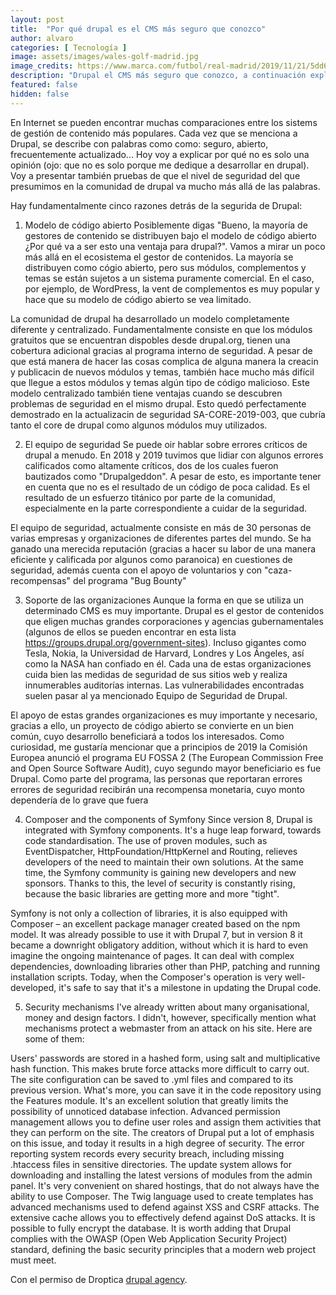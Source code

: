 ```yaml
---
layout: post
title:  "Por qué drupal es el CMS más seguro que conozco"
author: alvaro
categories: [ Tecnología ]
image: assets/images/wales-golf-madrid.jpg
image_credits: https://www.marca.com/futbol/real-madrid/2019/11/21/5dd6eecaca47411c6f8b45b0.html
description: "Drupal el CMS más seguro que conozco, a continuación explico por qué"
featured: false
hidden: false
---
```


En Internet se pueden encontrar muchas comparaciones entre los sistems de gestión de contenido más populares. Cada vez que se menciona a Drupal, se describe con palabras como como: seguro, abierto, frecuentemente actualizado... Hoy voy a explicar por qué no es solo una opinión (ojo: que no es solo porque me dedique a desarrollar en drupal). Voy a presentar también pruebas de que el nivel de seguridad del que presumimos en la comunidad de drupal va mucho más allá de las palabras.

Hay fundamentalmente cinco razones detrás de la segurida de Drupal:

1. Modelo de código abierto
Posiblemente digas "Bueno, la mayoría de gestores de contenido se distribuyen bajo el modelo de código abierto ¿Por qué va a ser esto una ventaja para drupal?". Vamos a mirar un poco más allá en el ecosistema el gestor de contenidos. La mayoría se distribuyen como cógio abierto, pero sus módulos, complementos y temas se están sujetos a un sistema puramente comercial. En el caso, por ejemplo, de WordPress, la vent de complementos es muy popular y hace que su modelo de código abierto se vea limitado.

La comunidad de drupal ha desarrollado un modelo completamente diferente y centralizado. Fundamentalmente consiste en que los módulos gratuitos que se encuentran dispobles desde drupal.org, tienen una cobertura adicional gracias al programa interno de seguridad. A pesar de que está manera de hacer las cosas complica de alguna manera la creacin y publicacin de nuevos módulos y temas, también hace mucho más difícil que llegue a estos módulos y temas algún tipo de código malicioso. Este modelo centralizado también tiene ventajas cuando se descubren problemas de seguridad en el mismo drupal. Esto quedó perfectamente demostrado en la actualizacin de seguridad SA-CORE-2019-003, que cubría tanto el core de drupal como algunos módulos muy utilizados.

2. El equipo de seguridad
Se puede oir hablar sobre errores críticos de drupal a menudo. En 2018 y 2019 tuvimos que lidiar con algunos errores calificados como altamente críticos, dos de los cuales fueron bautizados como "Drupalgeddon". A pesar de esto, es importante tener en cuenta que no es el resultado de un código de poca calidad. Es el resultado de un esfuerzo titánico por parte de la comunidad, especialmente en la parte correspondiente a cuidar de la seguridad.

El equipo de seguridad, actualmente consiste en más de 30 personas de varias empresas y organizaciones de diferentes partes del mundo. Se ha ganado una merecida reputación (gracias a hacer su labor de una manera eficiente y calificada por algunos como paranoica) en cuestiones de seguridad, además cuenta con el apoyo de voluntarios y con "caza-recompensas" del programa "Bug Bounty"

3. Soporte de las organizaciones
Aunque la forma en que se utiliza un determinado CMS es muy importante. Drupal es el gestor de contenidos que eligen muchas grandes corporaciones y agencias gubernamentales (algunos de ellos se pueden encontrar en esta lista https://groups.drupal.org/government-sites). Incluso gigantes como Tesla, Nokia, la Universidad de Harvard, Londres y Los Ángeles, así como la NASA han confiado en él. Cada una de estas organizaciones cuida bien las medidas de seguridad de sus sitios web y realiza innumerables auditorías internas. Las vulnerabilidades encontradas suelen pasar al ya mencionado Equipo de Seguridad de Drupal.

El apoyo de estas grandes organizaciones es muy importante y necesario, gracias a ello, un proyecto de código abierto se convierte en un bien común, cuyo desarrollo beneficiará a todos los interesados. Como curiosidad, me gustaría mencionar que a principios de 2019 la Comisión Europea anunció el programa EU FOSSA 2 (The European Commission Free and Open Source Software Audit), cuyo segundo mayor beneficiario es fue Drupal. Como parte del programa, las personas que reportaran errores errores de seguridad recibirán una recompensa monetaria, cuyo monto dependería de lo grave que fuera

4. Composer and the components of Symfony
Since version 8, Drupal is integrated with Symfony components. It's a huge leap forward, towards code standardisation. The use of proven modules, such as EventDispatcher, HttpFoundation/HttpKernel and Routing, relieves developers of the need to maintain their own solutions. At the same time, the Symfony community is gaining new developers and new sponsors. Thanks to this, the level of security is constantly rising, because the basic libraries are getting more and more "tight".

Symfony is not only a collection of libraries, it is also equipped with Composer – an excellent package manager created based on the npm model. It was already possible to use it with Drupal 7, but in version 8 it became a downright obligatory addition, without which it is hard to even imagine the ongoing maintenance of pages. It can deal with complex dependencies, downloading libraries other than PHP, patching and running installation scripts. Today, when the Composer's operation is very well-developed, it's safe to say that it's a milestone in updating the Drupal code.

5. Security mechanisms
I've already written about many organisational, money and design factors. I didn't, however, specifically mention what mechanisms protect a webmaster from an attack on his site. Here are some of them:

Users' passwords are stored in a hashed form, using salt and multiplicative hash function. This makes brute force attacks more difficult to carry out.
The site configuration can be saved to .yml files and compared to its previous version. What's more, you can save it in the code repository using the Features module. It's an excellent solution that greatly limits the possibility of unnoticed database infection.
Advanced permission management allows you to define user roles and assign them activities that they can perform on the site. The creators of Drupal put a lot of emphasis on this issue, and today it results in a high degree of security.
The error reporting system records every security breach, including missing .htaccess files in sensitive directories.
The update system allows for downloading and installing the latest versions of modules from the admin panel. It's very convenient on shared hostings, that do not always have the ability to use Composer.
The Twig language used to create templates has advanced mechanisms used to defend against XSS and CSRF attacks.
The extensive cache allows you to effectively defend against DoS attacks.
It is possible to fully encrypt the database.
It is worth adding that Drupal complies with the OWASP (Open Web Application Security Project) standard, defining the basic security principles that a modern web project must meet.

Con el permiso de Droptica <a href="https://www.droptica.com/blog/why-drupal-more-secure-any-other-cms/">drupal agency</a>.
